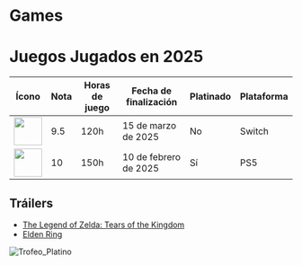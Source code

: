 # Games

# Juegos Jugados en 2025

| Ícono | Nota | Horas de juego | Fecha de finalización | Platinado | Plataforma |
|-------|------|----------------|-----------------------|-----------|------------|
| <img src=![Trofeo_Platino](https://github.com/user-attachments/assets/ca37c38a-d331-4147-9536-f28b0a40dd07) width="50" height="50"> | 9.5  | 120h | 15 de marzo de 2025 | No | Switch |
| <img src="https://example.com/eldenring.jpg" width="50" height="50"> | 10   | 150h | 10 de febrero de 2025 | Sí | PS5 |

## Tráilers
- [The Legend of Zelda: Tears of the Kingdom](https://youtube.com/link-al-trailer-zelda)
- [Elden Ring](https://youtube.com/link-al-trailer-eldenring)


![Trofeo_Platino](https://github.com/user-attachments/assets/ef0e0ba5-ae9b-4272-b463-2420de5e3765)
